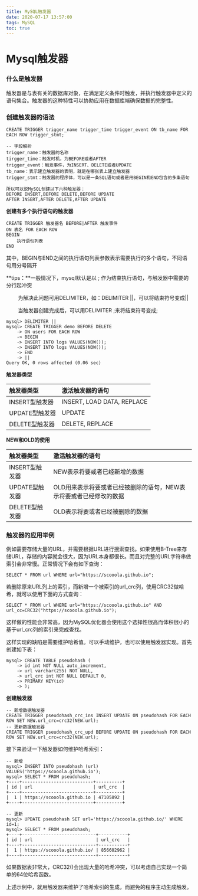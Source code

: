 ```yaml
---
title: MySQL触发器
date: 2020-07-17 13:57:00
tags: MySQL 
toc: true
---
```



# Mysql触发器

### 什么是触发器

触发器是与表有关的数据库对象，在满足定义条件时触发，并执行触发器中定义的语句集合。触发器的这种特性可以协助应用在数据库端确保数据的完整性。

<!--more-->

### 创建触发器的语法

```mysql
CREATE TRIGGER trigger_name trigger_time trigger_event ON tb_name FOR EACH ROW trigger_stmt;

-- 字段解析
trigger_name：触发器的名称
tirgger_time：触发时机，为BEFORE或者AFTER
trigger_event：触发事件，为INSERT、DELETE或者UPDATE
tb_name：表示建立触发器的表明，就是在哪张表上建立触发器
trigger_stmt：触发器的程序体，可以是一条SQL语句或者是用BEGIN和END包含的多条语句

所以可以说MySQL创建以下六种触发器：
BEFORE INSERT,BEFORE DELETE,BEFORE UPDATE
AFTER INSERT,AFTER DELETE,AFTER UPDATE
```

**创建有多个执行语句的触发器**

```mysql
CREATE TRIGGER 触发器名 BEFORE|AFTER 触发事件
ON 表名 FOR EACH ROW
BEGIN
    执行语句列表
END
```

其中，BEGIN与END之间的执行语句列表参数表示需要执行的多个语句，不同语句用分号隔开

**tips：**一般情况下，mysql默认是以 ; 作为结束执行语句，与触发器中需要的分行起冲突

　　  为解决此问题可用DELIMITER，如：DELIMITER ||，可以将结束符号变成||

　　  当触发器创建完成后，可以用DELIMITER ;来将结束符号变成;

```mysql
mysql> DELIMITER ||
mysql> CREATE TRIGGER demo BEFORE DELETE
    -> ON users FOR EACH ROW
    -> BEGIN
    -> INSERT INTO logs VALUES(NOW());
    -> INSERT INTO logs VALUES(NOW());
    -> END
    -> ||
Query OK, 0 rows affected (0.06 sec)
```

**触发器类型**

| 触发器类型     | 激活触发器的语句           |
| :------------- | :------------------------- |
| INSERT型触发器 | INSERT, LOAD DATA, REPLACE |
| UPDATE型触发器 | UPDATE                     |
| DELETE型触发器 | DELETE, REPLACE            |

**NEW和OLD的使用**

| 触发器类型     | 激活触发器的语句                                             |
| :------------- | :----------------------------------------------------------- |
| INSERT型触发器 | NEW表示将要或者已经新增的数据                                |
| UPDATE型触发器 | OLD用来表示将要或者已经被删除的语句，NEW表示将要或者已经修改的数据 |
| DELETE型触发器 | OLD表示将要或者已经被删除的数据                              |

### 触发器的应用举例

例如需要存储大量的URL，并需要根据URL进行搜索查找。如果使用B-Tree来存储URL，存储的内容就会很大，因为URL本身都很长。而且对完整的URL字符串做索引会非常慢。正常情况下会有如下查询：

```mysql
SELECT * FROM url WHERE url="https://scooola.github.io";
```

若删除原来URL列上的索引，而新增一个被索引的url_crc列，使用CRC32做哈希，就可以使用下面的方式查询：

```mysql
SELECT * FROM url WHERE url="https://scooola.github.io" AND url_cc=CRC32("https://scooola.github.io");
```

这样做的性能会非常高，因为MySQL优化器会使用这个选择性很高而体积很小的基于url_crc列的索引来完成查找。

这样实现的缺陷是需要维护哈希值。可以手动维护，也可以使用触发器实现。首先创建如下表：

```mysql
mysql> CREATE TABLE pseudohash (
    -> id int NOT NULL auto_increment,
    -> url varchar(255) NOT NULL,
    -> url_crc int NOT NULL DEFAULT 0,
    -> PRIMARY KEY(id)
    -> );
```

**创建触发器**

```mysql
-- 新增数据触发器
CREATE TRIGGER pseudohash_crc_ins INSERT UPDATE ON pseudohash FOR EACH ROW SET NEW.url_crc=crc32(NEW.url);
-- 更新数据触发器
CREATE TRIGGER pseudohash_crc_upd BEFORE UPDATE ON pseudohash FOR EACH ROW SET NEW.url_crc=crc32(NEW.url);
```

接下来验证一下触发器如何维护哈希索引：

```mysql
-- 新增
mysql> INSERT INTO pseudohash (url) VALUES('https://scooola.github.io');
mysql> SELECT * FROM pseudohash;
+----+---------------------------+----------+
| id | url                       | url_crc  |
+----+---------------------------+----------+
|  1 | https://scooola.github.io | 47105892 |
+----+---------------------------+----------+

-- 更新
mysql> UPDATE pseudohash SET url='https://scooola.github.io/' WHERE id=1;
mysql> SELECT * FROM pseudohash;
+----+----------------------------+-----------+
| id | url                        | url_crc   |
+----+----------------------------+-----------+
|  1 | https://scooola.github.io/ | 856602962 |
+----+----------------------------+-----------+
```

如果数据表非常大，CRC32()会出现大量的哈希冲突，可以考虑自己实现一个简单的64位哈希函数。

上述示例中，就用触发器来维护了哈希索引的生成，而避免的程序主动生成触发。
